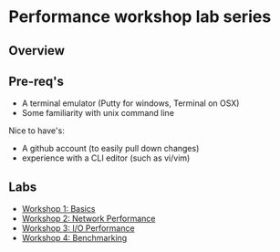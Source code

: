 # Performance workshop lab series 

## Overview


## Pre-req's
* A terminal emulator (Putty for windows, Terminal on OSX)
* Some familiarity with unix command line

Nice to have's:
* A github account (to easily pull down changes)
* experience with a CLI editor (such as vi/vim)

## Labs


* [Workshop 1: Basics](labs/basics.md)
* [Workshop 2: Network Performance](labs/netperf.md)
* [Workshop 3: I/O Performance](labs/ioperf.md)
* [Workshop 4: Benchmarking](labs/benchmarking.md)

